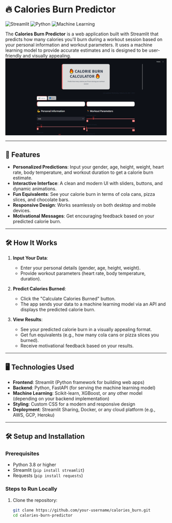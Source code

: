 # 🔥 Calories Burn Predictor

![Streamlit](https://img.shields.io/badge/Streamlit-FF4B4B?style=for-the-badge&logo=Streamlit&logoColor=white)
![Python](https://img.shields.io/badge/Python-3.8%2B-blue?style=for-the-badge&logo=python)
![Machine Learning](https://img.shields.io/badge/Machine%20Learning-Powered-orange?style=for-the-badge)

The **Calories Burn Predictor** is a web application built with Streamlit that predicts how many calories you'll burn during a workout session based on your personal information and workout parameters. It uses a machine learning model to provide accurate estimates and is designed to be user-friendly and visually appealing.
![App](app.png)

---

## 🚀 Features

- **Personalized Predictions**: Input your gender, age, height, weight, heart rate, body temperature, and workout duration to get a calorie burn estimate.
- **Interactive Interface**: A clean and modern UI with sliders, buttons, and dynamic animations.
- **Fun Equivalents**: See your calorie burn in terms of cola cans, pizza slices, and chocolate bars.
- **Responsive Design**: Works seamlessly on both desktop and mobile devices.
- **Motivational Messages**: Get encouraging feedback based on your predicted calorie burn.

---

## 🛠️ How It Works

1. **Input Your Data**:
   - Enter your personal details (gender, age, height, weight).
   - Provide workout parameters (heart rate, body temperature, duration).

2. **Predict Calories Burned**:
   - Click the "Calculate Calories Burned" button.
   - The app sends your data to a machine learning model via an API and displays the predicted calorie burn.

3. **View Results**:
   - See your predicted calorie burn in a visually appealing format.
   - Get fun equivalents (e.g., how many cola cans or pizza slices you burned).
   - Receive motivational feedback based on your results.

---

## 🖥️ Technologies Used

- **Frontend**: Streamlit (Python framework for building web apps)
- **Backend**: Python, FastAPI (for serving the machine learning model)
- **Machine Learning**: Scikit-learn, XGBoost, or any other model (depending on your backend implementation)
- **Styling**: Custom CSS for a modern and responsive design
- **Deployment**: Streamlit Sharing, Docker, or any cloud platform (e.g., AWS, GCP, Heroku)

---

## 🛠️ Setup and Installation

### Prerequisites
- Python 3.8 or higher
- Streamlit (`pip install streamlit`)
- Requests (`pip install requests`)

### Steps to Run Locally
1. Clone the repository:
   ```bash
   git clone https://github.com/your-username/calories_burn.git
   cd calories-burn-predictor

